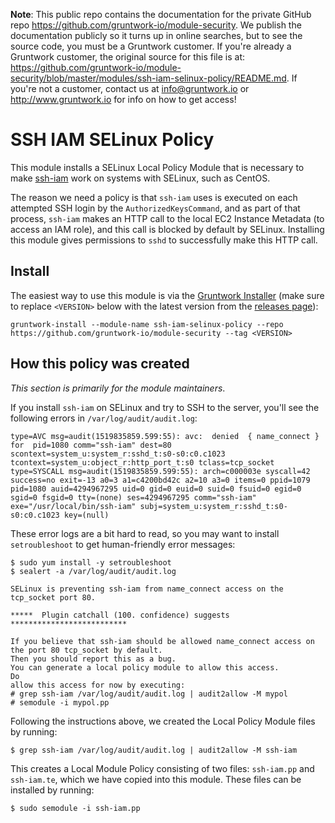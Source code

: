 **Note**: This public repo contains the documentation for the private GitHub repo <https://github.com/gruntwork-io/module-security>.
We publish the documentation publicly so it turns up in online searches, but to see the source code, you must be a Gruntwork customer.
If you're already a Gruntwork customer, the original source for this file is at: <https://github.com/gruntwork-io/module-security/blob/master/modules/ssh-iam-selinux-policy/README.md>.
If you're not a customer, contact us at <info@gruntwork.io> or <http://www.gruntwork.io> for info on how to get access!

# SSH IAM SELinux Policy

This module installs a SELinux Local Policy Module that is necessary to make [ssh-iam](/modules/ssh-iam) work on 
systems with SELinux, such as CentOS. 

The reason we need a policy is that `ssh-iam` uses is executed on each attempted SSH login by the 
`AuthorizedKeysCommand`, and as part of that process, `ssh-iam` makes an HTTP call to the local EC2 Instance Metadata 
(to access an IAM role), and this call is blocked by default by SELinux. Installing this module gives permissions to
`sshd` to successfully make this HTTP call.




## Install

The easiest way to use this module is via the [Gruntwork
Installer](https://github.com/gruntwork-io/gruntwork-installer) (make sure to replace `<VERSION>` below with the latest
version from the [releases page](https://github.com/gruntwork-io/module-security-public/releases)):

```
gruntwork-install --module-name ssh-iam-selinux-policy --repo https://github.com/gruntwork-io/module-security --tag <VERSION>
```



## How this policy was created

*This section is primarily for the module maintainers*.

If you install `ssh-iam` on SELinux and try to SSH to the server, you'll see the following errors in 
`/var/log/audit/audit.log`:


```
type=AVC msg=audit(1519835859.599:55): avc:  denied  { name_connect } for  pid=1080 comm="ssh-iam" dest=80 scontext=system_u:system_r:sshd_t:s0-s0:c0.c1023 tcontext=system_u:object_r:http_port_t:s0 tclass=tcp_socket
type=SYSCALL msg=audit(1519835859.599:55): arch=c000003e syscall=42 success=no exit=-13 a0=3 a1=c4200bd42c a2=10 a3=0 items=0 ppid=1079 pid=1080 auid=4294967295 uid=0 gid=0 euid=0 suid=0 fsuid=0 egid=0 sgid=0 fsgid=0 tty=(none) ses=4294967295 comm="ssh-iam" exe="/usr/local/bin/ssh-iam" subj=system_u:system_r:sshd_t:s0-s0:c0.c1023 key=(null)
```

These error logs are a bit hard to read, so you may want to install `setroubleshoot` to get human-friendly error 
messages:

```
$ sudo yum install -y setroubleshoot
$ sealert -a /var/log/audit/audit.log

SELinux is preventing ssh-iam from name_connect access on the tcp_socket port 80.

*****  Plugin catchall (100. confidence) suggests   **************************

If you believe that ssh-iam should be allowed name_connect access on the port 80 tcp_socket by default.
Then you should report this as a bug.
You can generate a local policy module to allow this access.
Do
allow this access for now by executing:
# grep ssh-iam /var/log/audit/audit.log | audit2allow -M mypol
# semodule -i mypol.pp
```

Following the instructions above, we created the Local Policy Module files by running:

```
$ grep ssh-iam /var/log/audit/audit.log | audit2allow -M ssh-iam
```

This creates a Local Module Policy consisting of two files: `ssh-iam.pp` and `ssh-iam.te`, which we have copied into
this module. These files can be installed by running:

```
$ sudo semodule -i ssh-iam.pp
```